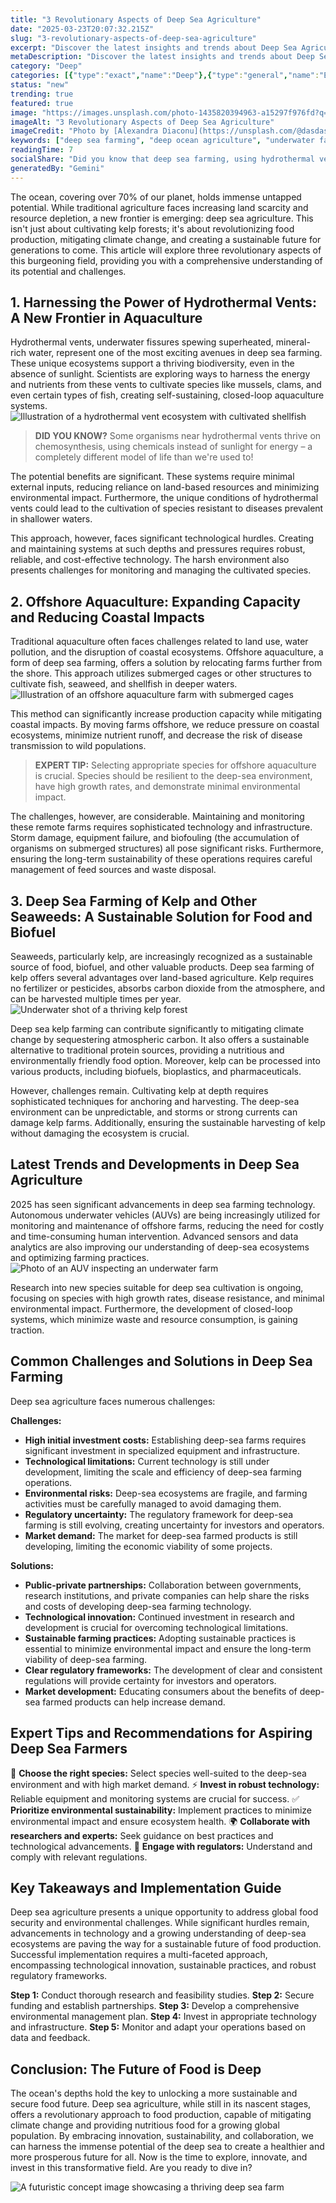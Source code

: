 ```yaml
---
title: "3 Revolutionary Aspects of Deep Sea Agriculture"
date: "2025-03-23T20:07:32.215Z"
slug: "3-revolutionary-aspects-of-deep-sea-agriculture"
excerpt: "Discover the latest insights and trends about Deep Sea Agriculture. This comprehensive guide covers everything you need to know about Deep Sea Agriculture in 2025."
metaDescription: "Discover the latest insights and trends about Deep Sea Agriculture. This comprehensive guide covers everything you need to know about Deep Sea Agriculture ..."
category: "Deep"
categories: [{"type":"exact","name":"Deep"},{"type":"general","name":"Environmental Science"},{"type":"medium","name":"Marine Biology"},{"type":"specific","name":"Hydroponics"},{"type":"niche","name":"Nutrient Cycling"}]
status: "new"
trending: true
featured: true
image: "https://images.unsplash.com/photo-1435820394963-a15297f976fd?q=85&w=1200&fit=max&fm=webp&auto=compress"
imageAlt: "3 Revolutionary Aspects of Deep Sea Agriculture"
imageCredit: "Photo by [Alexandra Diaconu](https://unsplash.com/@dasdasha2015) on Unsplash"
keywords: ["deep sea farming", "deep ocean agriculture", "underwater farming", "offshore aquaculture", "ocean farming techniques", "deep sea farming challenges", "deep sea farming benefits", "sustainable deep sea agriculture", "deep ocean food production", "buy deep sea farmed seafood"]
readingTime: 7
socialShare: "Did you know that deep sea farming, using hydrothermal vents, could create self-sustaining aquaculture systems, offering a truly revolutionary approach to food production?  The future of food is far deeper than we ever imagined."
generatedBy: "Gemini"
---
```




The ocean, covering over 70% of our planet, holds immense untapped potential.  While traditional agriculture faces increasing land scarcity and resource depletion, a new frontier is emerging: deep sea agriculture.  This isn't just about cultivating kelp forests; it's about revolutionizing food production, mitigating climate change, and creating a sustainable future for generations to come. This article will explore three revolutionary aspects of this burgeoning field, providing you with a comprehensive understanding of its potential and challenges.

## 1. Harnessing the Power of Hydrothermal Vents: A New Frontier in Aquaculture

Hydrothermal vents, underwater fissures spewing superheated, mineral-rich water, represent one of the most exciting avenues in deep sea farming. These unique ecosystems support a thriving biodiversity, even in the absence of sunlight.  Scientists are exploring ways to harness the energy and nutrients from these vents to cultivate species like mussels, clams, and even certain types of fish, creating self-sustaining, closed-loop aquaculture systems. ![Illustration of a hydrothermal vent ecosystem with cultivated shellfish](https://images.unsplash.com/photo-1507525428034-b723cf961d3e?q=85&w=1200&fit=max&fm=webp&auto=compress)

> **DID YOU KNOW?** Some organisms near hydrothermal vents thrive on chemosynthesis, using chemicals instead of sunlight for energy – a completely different model of life than we're used to!

The potential benefits are significant. These systems require minimal external inputs, reducing reliance on land-based resources and minimizing environmental impact. Furthermore, the unique conditions of hydrothermal vents could lead to the cultivation of species resistant to diseases prevalent in shallower waters.

This approach, however, faces significant technological hurdles.  Creating and maintaining systems at such depths and pressures requires robust, reliable, and cost-effective technology.  The harsh environment also presents challenges for monitoring and managing the cultivated species.

## 2. Offshore Aquaculture: Expanding Capacity and Reducing Coastal Impacts

Traditional aquaculture often faces challenges related to land use, water pollution, and the disruption of coastal ecosystems. Offshore aquaculture, a form of deep sea farming, offers a solution by relocating farms further from the shore.  This approach utilizes submerged cages or other structures to cultivate fish, seaweed, and shellfish in deeper waters. ![Illustration of an offshore aquaculture farm with submerged cages](https://images.unsplash.com/photo-1505118380757-91f5f5632de0?q=85&w=1200&fit=max&fm=webp&auto=compress)

This method can significantly increase production capacity while mitigating coastal impacts.  By moving farms offshore, we reduce pressure on coastal ecosystems, minimize nutrient runoff, and decrease the risk of disease transmission to wild populations.

> **EXPERT TIP:** Selecting appropriate species for offshore aquaculture is crucial.  Species should be resilient to the deep-sea environment, have high growth rates, and demonstrate minimal environmental impact.

The challenges, however, are considerable.  Maintaining and monitoring these remote farms requires sophisticated technology and infrastructure.  Storm damage, equipment failure, and biofouling (the accumulation of organisms on submerged structures) all pose significant risks.  Furthermore, ensuring the long-term sustainability of these operations requires careful management of feed sources and waste disposal.

## 3. Deep Sea Farming of Kelp and Other Seaweeds: A Sustainable Solution for Food and Biofuel

Seaweeds, particularly kelp, are increasingly recognized as a sustainable source of food, biofuel, and other valuable products.  Deep sea farming of kelp offers several advantages over land-based agriculture.  Kelp requires no fertilizer or pesticides, absorbs carbon dioxide from the atmosphere, and can be harvested multiple times per year. ![Underwater shot of a thriving kelp forest](https://images.unsplash.com/photo-1497290756760-23ac55edf36f?q=85&w=1200&fit=max&fm=webp&auto=compress)

Deep sea kelp farming can contribute significantly to mitigating climate change by sequestering atmospheric carbon.  It also offers a sustainable alternative to traditional protein sources, providing a nutritious and environmentally friendly food option.  Moreover, kelp can be processed into various products, including biofuels, bioplastics, and pharmaceuticals.

However, challenges remain.  Cultivating kelp at depth requires sophisticated techniques for anchoring and harvesting.  The deep-sea environment can be unpredictable, and storms or strong currents can damage kelp farms.  Additionally, ensuring the sustainable harvesting of kelp without damaging the ecosystem is crucial.

## Latest Trends and Developments in Deep Sea Agriculture

2025 has seen significant advancements in deep sea farming technology.  Autonomous underwater vehicles (AUVs) are being increasingly utilized for monitoring and maintenance of offshore farms, reducing the need for costly and time-consuming human intervention.  Advanced sensors and data analytics are also improving our understanding of deep-sea ecosystems and optimizing farming practices.  ![Photo of an AUV inspecting an underwater farm](https://images.unsplash.com/photo-1435820394963-a15297f976fd?q=85&w=1200&fit=max&fm=webp&auto=compress)

Research into new species suitable for deep sea cultivation is ongoing, focusing on species with high growth rates, disease resistance, and minimal environmental impact.  Furthermore, the development of closed-loop systems, which minimize waste and resource consumption, is gaining traction.

## Common Challenges and Solutions in Deep Sea Farming

Deep sea agriculture faces numerous challenges:

**Challenges:**

* **High initial investment costs:** Establishing deep-sea farms requires significant investment in specialized equipment and infrastructure.
* **Technological limitations:**  Current technology is still under development, limiting the scale and efficiency of deep-sea farming operations.
* **Environmental risks:**  Deep-sea ecosystems are fragile, and farming activities must be carefully managed to avoid damaging them.
* **Regulatory uncertainty:**  The regulatory framework for deep-sea farming is still evolving, creating uncertainty for investors and operators.
* **Market demand:**  The market for deep-sea farmed products is still developing, limiting the economic viability of some projects.

**Solutions:**

* **Public-private partnerships:**  Collaboration between governments, research institutions, and private companies can help share the risks and costs of developing deep-sea farming technology.
* **Technological innovation:**  Continued investment in research and development is crucial for overcoming technological limitations.
* **Sustainable farming practices:**  Adopting sustainable practices is essential to minimize environmental impact and ensure the long-term viability of deep-sea farming.
* **Clear regulatory frameworks:**  The development of clear and consistent regulations will provide certainty for investors and operators.
* **Market development:**  Educating consumers about the benefits of deep-sea farmed products can help increase demand.

## Expert Tips and Recommendations for Aspiring Deep Sea Farmers

🔑 **Choose the right species:** Select species well-suited to the deep-sea environment and with high market demand.
⚡ **Invest in robust technology:** Reliable equipment and monitoring systems are crucial for success.
✅ **Prioritize environmental sustainability:**  Implement practices to minimize environmental impact and ensure ecosystem health.
🌍 **Collaborate with researchers and experts:**  Seek guidance on best practices and technological advancements.
🌊 **Engage with regulators:**  Understand and comply with relevant regulations.

## Key Takeaways and Implementation Guide

Deep sea agriculture presents a unique opportunity to address global food security and environmental challenges. While significant hurdles remain, advancements in technology and a growing understanding of deep-sea ecosystems are paving the way for a sustainable future of food production.  Successful implementation requires a multi-faceted approach, encompassing technological innovation, sustainable practices, and robust regulatory frameworks.

**Step 1:** Conduct thorough research and feasibility studies.
**Step 2:** Secure funding and establish partnerships.
**Step 3:** Develop a comprehensive environmental management plan.
**Step 4:** Invest in appropriate technology and infrastructure.
**Step 5:** Monitor and adapt your operations based on data and feedback.

## Conclusion: The Future of Food is Deep

The ocean's depths hold the key to unlocking a more sustainable and secure food future. Deep sea agriculture, while still in its nascent stages, offers a revolutionary approach to food production, capable of mitigating climate change and providing nutritious food for a growing global population.  By embracing innovation, sustainability, and collaboration, we can harness the immense potential of the deep sea to create a healthier and more prosperous future for all.  Now is the time to explore, innovate, and invest in this transformative field.  Are you ready to dive in?

![A futuristic concept image showcasing a thriving deep sea farm](https://images.unsplash.com/photo-1471922694854-ff1b63b20054?q=85&w=1200&fit=max&fm=webp&auto=compress)
